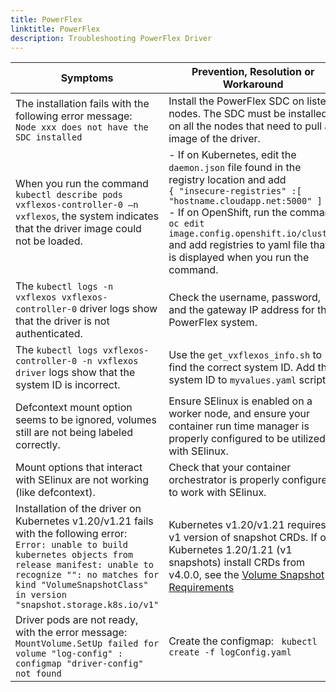 ```yaml
---
title: PowerFlex 
linktitle: PowerFlex 
description: Troubleshooting PowerFlex Driver
---
```


| Symptoms | Prevention, Resolution or Workaround |
|------------|--------------|
| The installation fails with the following error message: <br />```Node xxx does not have the SDC installed```| Install the PowerFlex SDC on listed nodes. The SDC must be installed on all the nodes that need to pull an image of the driver. |
| When you run the command `kubectl describe pods vxflexos-controller-0 –n vxflexos`, the system indicates that the driver image could not be loaded. | - If on Kubernetes, edit the `daemon.json` file found in the registry location and add <br />```{ "insecure-registries" :[ "hostname.cloudapp.net:5000" ] }```<br />- If on OpenShift, run the command `oc edit image.config.openshift.io/cluster` and add registries to yaml file that is displayed when you run the command.|
|The `kubectl logs -n vxflexos vxflexos-controller-0` driver logs show that the driver is not authenticated.| Check the username, password, and the gateway IP address for the PowerFlex system.|
|The `kubectl logs vxflexos-controller-0 -n vxflexos driver` logs show that the system ID is incorrect.| Use the `get_vxflexos_info.sh` to find the correct system ID. Add the system ID to `myvalues.yaml` script.|
|Defcontext mount option seems to be ignored, volumes still are not being labeled correctly.|Ensure SElinux is enabled on a worker node, and ensure your container run time manager is properly configured to be utilized with SElinux.|
|Mount options that interact with SElinux are not working (like defcontext).|Check that your container orchestrator is properly configured to work with SElinux.|
|Installation of the driver on Kubernetes v1.20/v1.21 fails with the following error: <br />```Error: unable to build kubernetes objects from release manifest: unable to recognize "": no matches for kind "VolumeSnapshotClass" in version "snapshot.storage.k8s.io/v1"```|Kubernetes v1.20/v1.21 requires v1 version of snapshot CRDs.  If on Kubernetes 1.20/1.21 (v1 snapshots) install CRDs from v4.0.0, see the [Volume Snapshot Requirements](../../docs/installation/helm/powerflex#volume-snapshot-requirements)|
|Driver pods are not ready, with the error message: `MountVolume.SetUp failed for volume "log-config" : configmap "driver-config" not found` |Create the configmap: ` kubectl create -f logConfig.yaml`|
